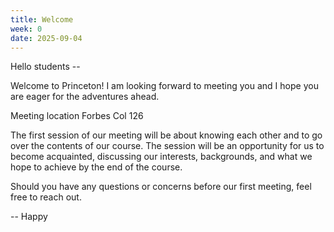 ```yaml
---
title: Welcome
week: 0
date: 2025-09-04
---
```


Hello students --
 
Welcome to Princeton! I am looking forward to meeting you and I hope you are eager for the adventures ahead. 

Meeting location Forbes Col 126

The first session of our meeting will be about knowing each other and to go over the contents of our course. The session will be an opportunity for us to become acquainted, discussing our interests, backgrounds, and what we hope to achieve by the end of the course.
  
Should you have any questions or concerns before our first meeting, feel free to reach out.

-- Happy